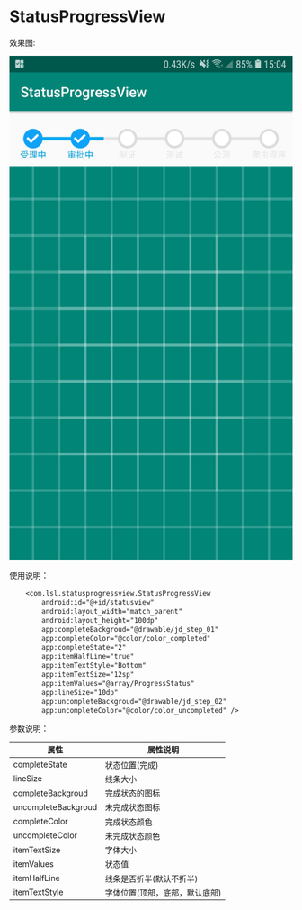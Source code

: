 # StatusProgressView
效果图:

![效果图](https://raw.githubusercontent.com/barryzzz/StatusProgressView/master/test.jpg?token=AK9OhjAMPumMTDmZvtR8XZZASyG1ZwY_ks5cZRTKwA%3D%3D)

使用说明：
```
    <com.lsl.statusprogressview.StatusProgressView
        android:id="@+id/statusview"
        android:layout_width="match_parent"
        android:layout_height="100dp"
        app:completeBackgroud="@drawable/jd_step_01"
        app:completeColor="@color/color_completed"
        app:completeState="2"
        app:itemHalfLine="true"
        app:itemTextStyle="Bottom"
        app:itemTextSize="12sp"
        app:itemValues="@array/ProgressStatus"
        app:lineSize="10dp"
        app:uncompleteBackgroud="@drawable/jd_step_02"
        app:uncompleteColor="@color/color_uncompleted" />
```


参数说明：

属性 | 属性说明
---- | ---
completeState | 状态位置(完成)
lineSize | 线条大小
completeBackgroud | 完成状态的图标
uncompleteBackgroud | 未完成状态图标
completeColor | 完成状态颜色
uncompleteColor | 未完成状态颜色
itemTextSize | 字体大小
itemValues | 状态值
itemHalfLine | 线条是否折半(默认不折半)
itemTextStyle | 字体位置(顶部，底部，默认底部)
